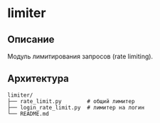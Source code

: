 # limiter

## Описание
Модуль лимитирования запросов (rate limiting).

## Архитектура
```
limiter/
├── rate_limit.py        # общий лимитер
├── login_rate_limit.py  # лимитер на логин
└── README.md
```
